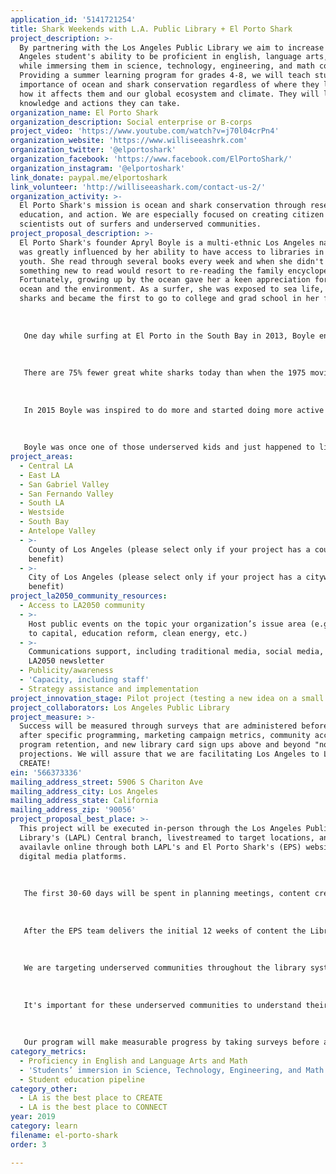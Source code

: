 ```yaml
---
application_id: '5141721254'
title: Shark Weekends with L.A. Public Library + El Porto Shark
project_description: >-
  By partnering with the Los Angeles Public Library we aim to increase Los
  Angeles student's ability to be proficient in english, language arts, and math
  while immersing them in science, technology, engineering, and math content.
  Providing a summer learning program for grades 4-8, we will teach students the
  importance of ocean and shark conservation regardless of where they live and
  how it affects them and our global ecosystem and climate. They will leave with
  knowledge and actions they can take.
organization_name: El Porto Shark
organization_description: Social enterprise or B-corps
project_video: 'https://www.youtube.com/watch?v=j70l04crPn4'
organization_website: 'https://www.williseeashrk.com'
organization_twitter: '@elportoshark'
organization_facebook: 'https://www.facebook.com/ElPortoShark/'
organization_instagram: '@elportoshark'
link_donate: paypal.me/elportoshark
link_volunteer: 'http://williseeashark.com/contact-us-2/'
organization_activity: >-
  El Porto Shark's mission is ocean and shark conservation through research,
  education, and action. We are especially focused on creating citizen
  scientists out of surfers and underserved communities.
project_proposal_description: >-
  El Porto Shark's founder Apryl Boyle is a multi-ethnic Los Angeles native that
  was greatly influenced by her ability to have access to libraries in her
  youth. She read through several books every week and when she didn't have
  something new to read would resort to re-reading the family encyclopedia set.
  Fortunately, growing up by the ocean gave her a keen appreciation for the
  ocean and the environment. As a surfer, she was exposed to sea life, including
  sharks and became the first to go to college and grad school in her family. 
   
   
   
   One day while surfing at El Porto in the South Bay in 2013, Boyle encountered a juvenile white shark in the water near her. Many others had also encountered these animals and it wasn't long before the local news was showing up almost daily to ask surfers if they were afraid of sharks. It was creating quite an unnecessary panic and Boyle decided to start the El Porto Shark project. It started as a digital awareness campaign to advocate shark conservation.
   
   
   
   There are 75% fewer great white sharks today than when the 1975 movie "Jaws" was released and nearly 100 million sharks are killed every year. Deaths occur from fisheries, culling, overfishing, and finning. We have "dolphin safe" tuna, but not "shark safe" and this needs to change for the overall health of the planet.
   
   
   
   In 2015 Boyle was inspired to do more and started doing more active advocacy and consulted with NGOs such as Los Angeles Maritime Institute, Waterfront Education, and Heal the Bay. She is now completing the steps to have EPS become an official non-profit in order to focus more on research, education, and advocacy. Initial focus projects include turning surfers into citizen scientists and shark advocates as well as bringing shark and ocean conservation education to underserved students and families. 
   
   
   
   Boyle was once one of those underserved kids and just happened to live close enough to the beach to enjoy it and wants to reach more that don't have that luxury while delivering quality educational content that benefits them for the rest of their lives.
project_areas:
  - Central LA
  - East LA
  - San Gabriel Valley
  - San Fernando Valley
  - South LA
  - Westside
  - South Bay
  - Antelope Valley
  - >-
    County of Los Angeles (please select only if your project has a countywide
    benefit)
  - >-
    City of Los Angeles (please select only if your project has a citywide
    benefit)
project_la2050_community_resources:
  - Access to LA2050 community
  - >-
    Host public events on the topic your organization’s issue area (e.g. access
    to capital, education reform, clean energy, etc.) 
  - >-
    Communications support, including traditional media, social media, and
    LA2050 newsletter
  - Publicity/awareness
  - 'Capacity, including staff'
  - Strategy assistance and implementation
project_innovation_stage: Pilot project (testing a new idea on a small scale to prove feasibility)
project_collaborators: Los Angeles Public Library
project_measure: >-
  Success will be measured through surveys that are administered before and
  after specific programming, marketing campaign metrics, community access,
  program retention, and new library card sign ups above and beyond "normal"
  projections. We will assure that we are facilitating Los Angeles to LEARN and
  CREATE!
ein: '566373336'
mailing_address_street: 5906 S Chariton Ave
mailing_address_city: Los Angeles
mailing_address_state: California
mailing_address_zip: '90056'
project_proposal_best_place: >-
  This project will be executed in-person through the Los Angeles Public
  Library's (LAPL) Central branch, livestreamed to target locations, and
  availavle online through both LAPL's and El Porto Shark's (EPS) websites and
  digital media platforms.
   
   
   
   The first 30-60 days will be spent in planning meetings, content creation, digital asset creation & programming. The "Shark Weekends" will launch in later in the summer/fall of 2018 for an initial 12 weeks on a date to be determined by both organizations. The program will include lectures, labs, book and movie clubs, arts & craft projects, and livestreaming events. 
   
   
   
   After the EPS team delivers the initial 12 weeks of content the Library staff will be trained on delivering the program for future use as LAPL determines. EPS training follows Next Generation Science Standards (NGSS) for each grade level and will administer the programming at the Central Branch and create kits and instruction for library staff administering livestreaming during events. The program will also be weaved into current LAPL initiatives.
   
   
   
   We are targeting underserved communities throughout the library system. For example, there are kids in Inglewood that have never seen the ocean! We aim to bring the ocean to them and immerse them in not only STEM activities and learning but adding that A to make it STEAM (LEARN and CREATE). Additionally, we will have activities for the entire family that include book clubs, movie screenings, and craft projects.We will show them the power of having a library card and what benefits the public and students receive with their free library card and free programs such as Shark Weekends.
   
   
   
   It's important for these underserved communities to understand their role in shark and ocean conservation as they are typically the most affected by climate change. We aim to teach them not only quality STEAM topics, but how to be Citizen Scientists and what they can do to better their environment and the oceans. Regardless of where they live, they cam be empowered ocean and shark advocates. Not only will the students LEARN, but their families as well.
   
   
   
   Our program will make measurable progress by taking surveys before and after programming, in-person and online attendance, program retention, community access, and how many new library cards are issued.
category_metrics:
  - Proficiency in English and Language Arts and Math
  - 'Students’ immersion in Science, Technology, Engineering, and Math content'
  - Student education pipeline
category_other:
  - LA is the best place to CREATE
  - LA is the best place to CONNECT
year: 2019
category: learn
filename: el-porto-shark
order: 3

---
```

